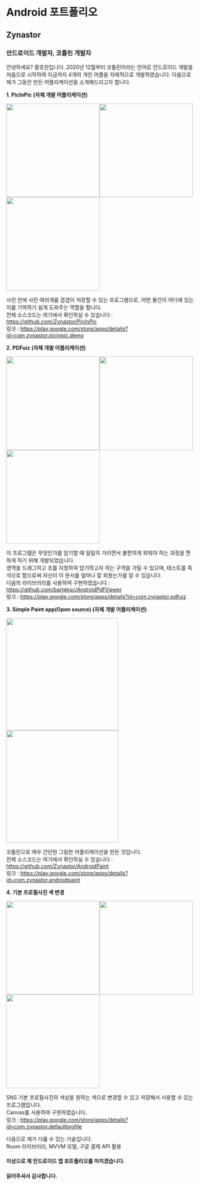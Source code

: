 # Android 포트폴리오
## Zynastor
### 안드로이드 개발자, 코틀린 개발자

안녕하세요? 황호찬입니다. 2020년 12월부터 코틀린이라는 언어로 안드로이드 개발을 처음으로 시작하여 지금까지 4개의 개인 어플을 자체적으로 개발하였습니다.
다음으로 제가 그동안 만든 어플리케이션을 소개해드리고자 합니다.

**1. PicInPic (자체 개발 어플리케이션)**


<img src="https://play-lh.googleusercontent.com/TbYg66lF6S5hcnP38J4fcCsIgjeGBnYYro15TXC1flS86sSnIlmGmqb6QMcogBj6sB8=w2560-h1272-rw" width="250"><img src="https://play-lh.googleusercontent.com/Ej1qrFjXRxPzxyg4w-BFz3UUb7K15UTNY_nZB6kXl78BMHDXs0hwctLR6LzC6VVmhQ=w2560-h1272-rw" width="250"><img src="https://play-lh.googleusercontent.com/3jXkb7i0iNLshebwpJfsxEEg0R7DZ1V5oIBbOt0wIrb53HZ-ziCnjfRhQplTEqGpTw=w2560-h1272-rw" width="250">

사진 안에 사진 여러개를 겹겹이 저장할 수 있는 프로그램으로, 어떤 물건이 어디에 있는지를 기억하기 쉽게 도와주는 역할을 합니다.  
전체 소스코드는 여기에서 확인하실 수 있습니다 : https://github.com/Zynastor/PicInPic  
링크 : https://play.google.com/store/apps/details?id=com.zynastor.picinpic.demo  

**2. PDFuiz (자체 개발 어플리케이션)**


<img src="https://play-lh.googleusercontent.com/VLPpRP5shvuPWiFIoRP4_CSavwrbuQ6YBKzgSJ8cVvEsduD_OX-MCG3-xbyTTHG5rgw=w2560-h1272-rw" width="250"><img src="https://play-lh.googleusercontent.com/QHgvFMhZWXxPHvNS9sBeKL86xYUjW8_y31L8JNU_Te8j3JqJxIee8uS9UP5-4ex_BUw=w2560-h1272-rw" width="250"><img src="https://play-lh.googleusercontent.com/sK-SeqQUAOpaZ_dXo3NC9_HJQ8GnE4kbL64B-nMjcIfOsCMhxxF4GVwFUnWSWY_-CQ=w2560-h1272-rw" width="250">

이 프로그램은 무엇인가를 암기할 때 일일히 가리면서 불편하게 외워야 하는 과정을 편하게 하기 위해 개발되었습니다.  
영역을 드래그하고 조를 지정하여 암기하고자 하는 구역을 가릴 수 있으며, 테스트를 즉석으로 함으로써 자신이 이 문서를 얼마나 잘 외웠는가를 알 수 있습니다.  
다음의 라이브러리를 사용하여 구현하였습니다 : https://github.com/barteksc/AndroidPdfViewer  
링크 : https://play.google.com/store/apps/details?id=com.zynastor.pdfuiz  

**3. Simple Paint app(Open source) (자체 개발 어플리케이션)**


<img src="https://play-lh.googleusercontent.com/ZKP2Vxp080dhVIVUBV__V5s3xmd90VCXYiIf0tSDWw5gUhmf22gUAhsexPoA143Emw=w2560-h1272-rw" width="300"><img src="https://play-lh.googleusercontent.com/E36kyNk-FlxE3S6pUd2P3d-re1cDh8PZExMn6V6N0oRpOp7r0It7jKA5lICjBhGk1PQD=w2560-h1272-rw" width="300">

코틀린으로 매우 간단한 그림판 어플리케이션을 만든 것입니다.  
전체 소스코드는 여기에서 확인하실 수 있습니다 : https://github.com/Zynastor/AndroidPaint  
링크 : https://play.google.com/store/apps/details?id=com.zynastor.androidpaint  

**4. 기본 프로필사진 색 변경**


<img src="https://play-lh.googleusercontent.com/LCC56YrP9LSnkC4tZMlZ7Zo03N4j7DCYAdEVNCCidHQD5xchs-Vt-lW1VXqtodrvTFI=w2560-h1272-rw" width="250"><img src="https://play-lh.googleusercontent.com/KnkEndAQ0U2FQcWZ8wa6Ra5BiDbvpalkq9FR_f4i7CCNpqFLo-CTftR0jp3ssAISVQ=w2560-h1272-rw" width="250"><img src="https://play-lh.googleusercontent.com/TYniHD5MJYjr6SygQh0hcL4Xq9_Y-yPjPsF88fvWrCXtbQJE0VGuWkG_7q8fQW3MqQ=w2560-h1272-rw" width="250">


SNS 기본 프로필사진의 색상을 원하는 색으로 변경할 수 있고 저장해서 사용할 수 있는 프로그램입니다.  
Canvas를 사용하여 구현하였습니다.  
링크 : https://play.google.com/store/apps/details?id=com.zynastor.defaultprofile  


다음으로 제가 다룰 수 있는 기술입니다.   
Room 라이브러리, MVVM 모델, 구글 결제 API 활용  


#### 이상으로 제 안드로이드 앱 포트폴리오를 마치겠습니다.  
#### 읽어주셔서 감사합니다.  
